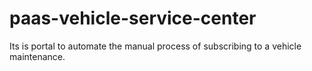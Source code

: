 # paas-vehicle-service-center
Its is portal to automate the manual process of subscribing to a vehicle maintenance.
